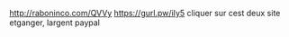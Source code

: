 http://raboninco.com/QVVy 
https://gurl.pw/iIy5 
cliquer sur cest deux site etganger, largent paypal
